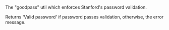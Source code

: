 The "goodpass" util which enforces Stanford's password validation.

Returns 'Valid password' if password passes validation, otherwise, the error message.
